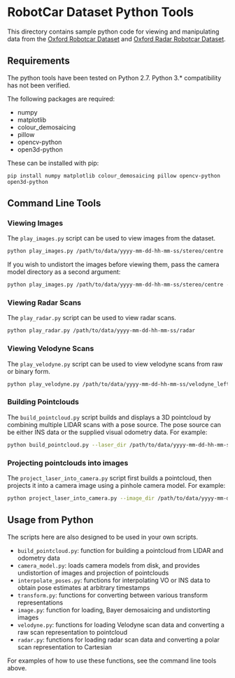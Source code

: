 RobotCar Dataset Python Tools
=============================

This directory contains sample python code for viewing and manipulating data from the [Oxford Robotcar Dataset](http://robotcar-dataset.robots.ox.ac.uk) and [Oxford Radar Robotcar Dataset](https://oxford-robotics-institute.github.io/radar-robotcar-dataset/).

Requirements
------------
The python tools have been tested on Python 2.7. 
Python 3.* compatibility has not been verified.

The following packages are required:
* numpy
* matplotlib
* colour_demosaicing
* pillow
* opencv-python
* open3d-python

These can be installed with pip:

```
pip install numpy matplotlib colour_demosaicing pillow opencv-python open3d-python
```

Command Line Tools
------------------

### Viewing Images
The `play_images.py` script can be used to view images from the dataset.

```bash
python play_images.py /path/to/data/yyyy-mm-dd-hh-mm-ss/stereo/centre
```

If you wish to undistort the images before viewing them, pass the camera model directory as a second argument:

```bash
python play_images.py /path/to/data/yyyy-mm-dd-hh-mm-ss/stereo/centre --models_dir /path/to/camera/models
```

### Viewing Radar Scans
The `play_radar.py` script can be used to view radar scans.

```bash
python play_radar.py /path/to/data/yyyy-mm-dd-hh-mm-ss/radar
```

### Viewing Velodyne Scans
The `play_velodyne.py` script can be used to view velodyne scans from raw or binary form.

```bash
python play_velodyne.py /path/to/data/yyyy-mm-dd-hh-mm-ss/velodyne_left
```

### Building Pointclouds
The `build_pointcloud.py` script builds and displays a 3D pointcloud by combining multiple LIDAR scans with a pose source.
The pose source can be either INS data or the supplied visual odometry data. For example:

```bash
python build_pointcloud.py --laser_dir /path/to/data/yyyy-mm-dd-hh-mm-ss/lms_front --extrinsics_dir ../extrinsics --poses_file /path/to/data/yyyy-mm-dd-hh-mm-ss/vo/vo.csv
```

### Projecting pointclouds into images
The `project_laser_into_camera.py` script first builds a pointcloud, then projects it into a camera image using a pinhole camera model.
For example:

```bash
python project_laser_into_camera.py --image_dir /path/to/data/yyyy-mm-dd-hh-mm-ss/stereo/centre --laser_dir /path/to/data/yyyy-mm-dd-hh-mm-ss/ldmrs --poses_file /path/to/data/yyyy-mm-dd-hh-mm-ss/vo/vo.csv --models_dir /path/to/models --extrinsics_dir ../extrinsics --image_idx 200
```

Usage from Python
-----------------
The scripts here are also designed to be used in your own scripts.

* `build_pointcloud.py`: function for building a pointcloud from LIDAR and odometry data
* `camera_model.py`: loads camera models from disk, and provides undistortion of images and projection of pointclouds
* `interpolate_poses.py`: functions for interpolating VO or INS data to obtain pose estimates at arbitrary timestamps
* `transform.py`: functions for converting between various transform representations
* `image.py`: function for loading, Bayer demosaicing and undistorting images
* `velodyne.py`: functions for loading Velodyne scan data and converting a raw scan representation to pointcloud
* `radar.py`: functions for loading radar scan data and converting a polar scan representation to Cartesian

For examples of how to use these functions, see the command line tools above.
